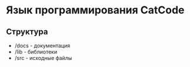 # Язык программирования CatCode
## Структура
* /docs - документация
* /lib - библиотеки
* /src - исходные файлы